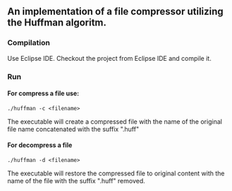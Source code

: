 ## An implementation of a file compressor utilizing the Huffman algoritm.

### Compilation

Use Eclipse IDE. Checkout the project from Eclipse IDE and compile it.

### Run

#### For compress a file use:

`./huffman -c <filename>`

The executable will create a compressed file with the name of the original file name concatenated with the suffix ".huff"

#### For decompress a file

`./huffman -d <filename>`

The executable will restore the compressed file to original content with the name of the file with the suffix ".huff" removed.

